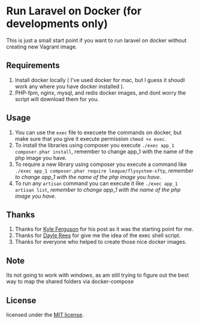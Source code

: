 # Run Laravel on Docker (for developments only)

This is just a small start point if you want to run laravel on docker without creating new Vagrant image.

## Requirements

1. Install docker locally ( I've used docker for mac, but I guess it shoudl work any where you have docker installed ).
1. PHP-fpm, nginx, mysql, and redis docker images, and dont worry the script will download them for you.

## Usage

1. You can use the `exec` file to execuete the commands on docker, but make sure that you give it execute permission `chmod +x exec`.
1. To install the libraries using composer you execute `./exec app_1 composer.phar install`, remember to change app_1 with the name of the php image you have.
1. To require a new library using composer you execute a command like `./exec app_1 composer.phar require league/flysystem-sftp`, *remember to change app_1 with the name of the php image you have*.
1. To run any `artisan` command you can execute it like `./exec app_1 artisan list`, *remember to change app_1 with the name of the php image you have*. 

## Thanks

1. Thanks for [Kyle Ferguson](https://kyleferg.com/laravel-development-with-docker/) for his post as it was the starting point for me.
1. Thanks for [Dayle Rees](https://twitter.com/daylerees/status/767101286663725059) for give me the idea of the exec shell script.
1. Thanks for everyone who helped to create those nice docker images.

## Note

Its not going to work with *windows*, as am still trying to figure out the best way to map the shared folders via docker-compose

## License

licensed under the [MIT license](http://opensource.org/licenses/MIT).
